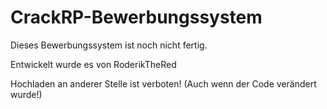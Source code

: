 # CrackRP-Bewerbungssystem

Dieses Bewerbungssystem ist noch nicht fertig.

Entwickelt wurde es von RoderikTheRed

Hochladen an anderer Stelle ist verboten! (Auch wenn der Code verändert wurde!)
